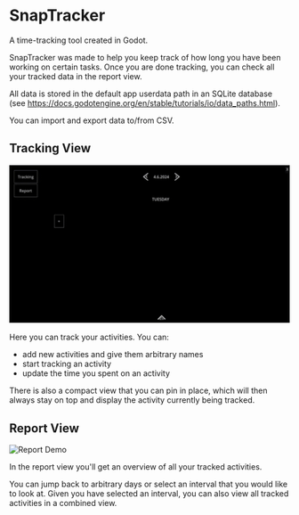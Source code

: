 # SnapTracker
A time-tracking tool created in Godot.

SnapTracker was made to help you keep track of how long you have been working on certain tasks. Once you are done tracking, you can check all your tracked data in the report view.

All data is stored in the default app userdata path in an SQLite database (see https://docs.godotengine.org/en/stable/tutorials/io/data_paths.html).

You can import and export data to/from CSV.

## Tracking View

![Tracking Demo](./documentation/demo/tracking_demo.GIF)

Here you can track your activities. You can:

* add new activities and give them arbitrary names
* start tracking an activity
* update the time you spent on an activity

There is also a compact view that you can pin in place, which will then always stay on top and display the activity currently being tracked.

## Report View

![Report Demo](./documentation/demo/report_demo.GIF)

In the report view you'll get an overview of all your tracked activities.

You can jump back to arbitrary days or select an interval that you would like to look at. Given you have selected an interval, you can also view all tracked activities in a combined view.
